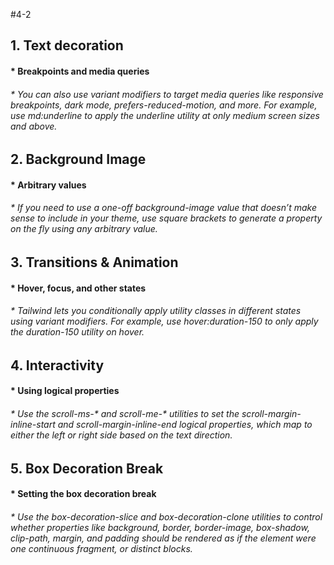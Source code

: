 #4-2
## 1. Text decoration
  #### * Breakpoints and media queries
  ###### * You can also use variant modifiers to target media queries like responsive breakpoints, dark mode, prefers-reduced-motion, and more. For example, use md:underline to apply the underline utility at only medium screen sizes and above.
## 2. Background Image
  #### * Arbitrary values
  ###### * If you need to use a one-off background-image value that doesn’t make sense to include in your theme, use square brackets to generate a property on the fly using any arbitrary value.
## 3. Transitions & Animation
  #### * Hover, focus, and other states
  ###### * Tailwind lets you conditionally apply utility classes in different states using variant modifiers. For example, use hover:duration-150 to only apply the duration-150 utility on hover.
## 4. Interactivity
  #### * Using logical properties
  ###### * Use the scroll-ms-* and scroll-me-* utilities to set the scroll-margin-inline-start and scroll-margin-inline-end logical properties, which map to either the left or right side based on the text direction. 
## 5. Box Decoration Break
  #### * Setting the box decoration break
  ###### * Use the box-decoration-slice and box-decoration-clone utilities to control whether properties like background, border, border-image, box-shadow, clip-path, margin, and padding should be rendered as if the element were one continuous fragment, or distinct blocks.
